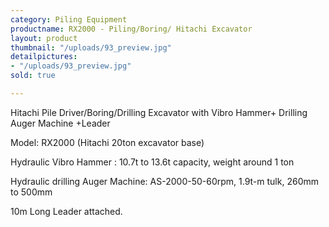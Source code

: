 ```yaml
---
category: Piling Equipment
productname: RX2000 - Piling/Boring/ Hitachi Excavator
layout: product
thumbnail: "/uploads/93_preview.jpg"
detailpictures:
- "/uploads/93_preview.jpg"
sold: true

---
```

Hitachi Pile Driver/Boring/Drilling Excavator with Vibro Hammer+ Drilling Auger Machine +Leader

Model: RX2000 (Hitachi 20ton excavator base)

Hydraulic Vibro Hammer : 10.7t to 13.6t capacity, weight around 1 ton

Hydraulic drilling Auger Machine: AS-2000-50-60rpm, 1.9t-m tulk, 260mm to 500mm 

10m Long Leader attached.